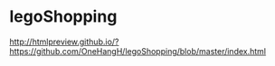 # legoShopping
<a>http://htmlpreview.github.io/?https://github.com/OneHangH/legoShopping/blob/master/index.html</a>
